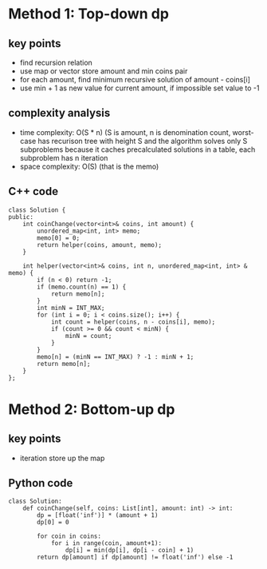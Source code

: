 # Method 1: Top-down dp
## key points
- find recursion relation
- use map or vector store amount and min coins pair
- for each amount, find minimum recursive solution of amount - coins[i]
- use min + 1 as new value for current amount, if impossible set value to -1

## complexity analysis
- time complexity: O(S * n) (S is amount, n is denomination count, worst-case has recurison tree with height S and the algorithm solves only S subproblems because it caches precalculated solutions in a table, each subproblem has n iteration
- space complexity: O(S) (that is the memo)

## C++ code
```
class Solution {
public:
    int coinChange(vector<int>& coins, int amount) {
        unordered_map<int, int> memo;
        memo[0] = 0;
        return helper(coins, amount, memo);
    }
    
    int helper(vector<int>& coins, int n, unordered_map<int, int> & memo) {
        if (n < 0) return -1;
        if (memo.count(n) == 1) {
            return memo[n];
        }
        int minN = INT_MAX;
        for (int i = 0; i < coins.size(); i++) {
            int count = helper(coins, n - coins[i], memo);
            if (count >= 0 && count < minN) {
                minN = count;
            }
        }
        memo[n] = (minN == INT_MAX) ? -1 : minN + 1;
        return memo[n];
    }
};
```

# Method 2: Bottom-up dp
## key points
- iteration store up the map
## Python code

```
class Solution:
    def coinChange(self, coins: List[int], amount: int) -> int:
        dp = [float('inf')] * (amount + 1)
        dp[0] = 0
        
        for coin in coins:
            for i in range(coin, amount+1):
                dp[i] = min(dp[i], dp[i - coin] + 1)
        return dp[amount] if dp[amount] != float('inf') else -1
```
